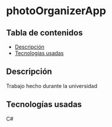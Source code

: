 # photoOrganizerApp

## Tabla de contenidos

- [Descripción](#descripcion)
- [Tecnologias usadas](#tecnologias-usadas)


## Descripción
  Trabajo hecho durante la universidad
  
## Tecnologías usadas
  C#
  


